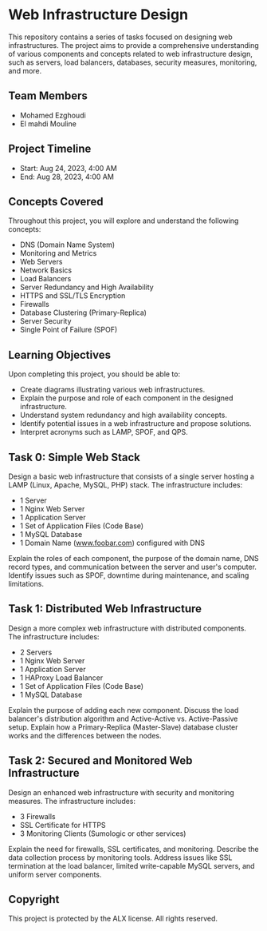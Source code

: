 # Web Infrastructure Design

This repository contains a series of tasks focused on designing web infrastructures. The project aims to provide a comprehensive understanding of various components and concepts related to web infrastructure design, such as servers, load balancers, databases, security measures, monitoring, and more.

## Team Members
- Mohamed Ezghoudi
- El mahdi Mouline

## Project Timeline
- Start: Aug 24, 2023, 4:00 AM
- End: Aug 28, 2023, 4:00 AM

## Concepts Covered
Throughout this project, you will explore and understand the following concepts:

- DNS (Domain Name System)
- Monitoring and Metrics
- Web Servers
- Network Basics
- Load Balancers
- Server Redundancy and High Availability
- HTTPS and SSL/TLS Encryption
- Firewalls
- Database Clustering (Primary-Replica)
- Server Security
- Single Point of Failure (SPOF)

## Learning Objectives
Upon completing this project, you should be able to:

- Create diagrams illustrating various web infrastructures.
- Explain the purpose and role of each component in the designed infrastructure.
- Understand system redundancy and high availability concepts.
- Identify potential issues in a web infrastructure and propose solutions.
- Interpret acronyms such as LAMP, SPOF, and QPS.

## Task 0: Simple Web Stack
Design a basic web infrastructure that consists of a single server hosting a LAMP (Linux, Apache, MySQL, PHP) stack. The infrastructure includes:

- 1 Server
- 1 Nginx Web Server
- 1 Application Server
- 1 Set of Application Files (Code Base)
- 1 MySQL Database
- 1 Domain Name (www.foobar.com) configured with DNS

Explain the roles of each component, the purpose of the domain name, DNS record types, and communication between the server and user's computer. Identify issues such as SPOF, downtime during maintenance, and scaling limitations.

## Task 1: Distributed Web Infrastructure
Design a more complex web infrastructure with distributed components. The infrastructure includes:

- 2 Servers
- 1 Nginx Web Server
- 1 Application Server
- 1 HAProxy Load Balancer
- 1 Set of Application Files (Code Base)
- 1 MySQL Database

Explain the purpose of adding each new component. Discuss the load balancer's distribution algorithm and Active-Active vs. Active-Passive setup. Explain how a Primary-Replica (Master-Slave) database cluster works and the differences between the nodes.

## Task 2: Secured and Monitored Web Infrastructure
Design an enhanced web infrastructure with security and monitoring measures. The infrastructure includes:

- 3 Firewalls
- SSL Certificate for HTTPS
- 3 Monitoring Clients (Sumologic or other services)

Explain the need for firewalls, SSL certificates, and monitoring. Describe the data collection process by monitoring tools. Address issues like SSL termination at the load balancer, limited write-capable MySQL servers, and uniform server components.

## Copyright
This project is protected by the ALX license. All rights reserved.
